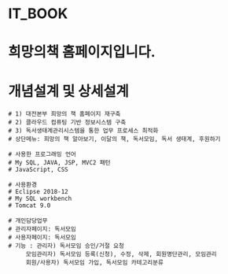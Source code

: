 # IT_BOOK

  # 희망의책 홈페이지입니다.
  # 개념설계 및 상세설계
	# 1) 대전본부 희망의 책 홈페이지 재구축
	# 2) 클라우드 컴퓨팅 기반 정보시스템 구축
	# 3) 독서생태계관리시스템을 통한 업무 프로세스 최적화
	# 상단메뉴: 희망의 책 알아보기, 이달의 책, 독서모임, 독서 생태계, 후원하기

	# 사용한 프로그래밍 언어
	# My SQL, JAVA, JSP, MVC2 패턴
	# JavaScript, CSS

	# 사용환경
	# Eclipse 2018-12
	# My SQL workbench
	# Tomcat 9.0
	
	# 개인담당업무
	# 관리자페이지: 독서모임
	# 사용자페이지: 독서모임
	# 기능 : 관리자) 독서모임 승인/거절 요청
		 모임관리자) 독서모임 등록(신청), 수정, 삭제, 회원명단관리, 모임관리
		 회원/사용자) 독서모임 가입, 독서모임 카테고리분류 
